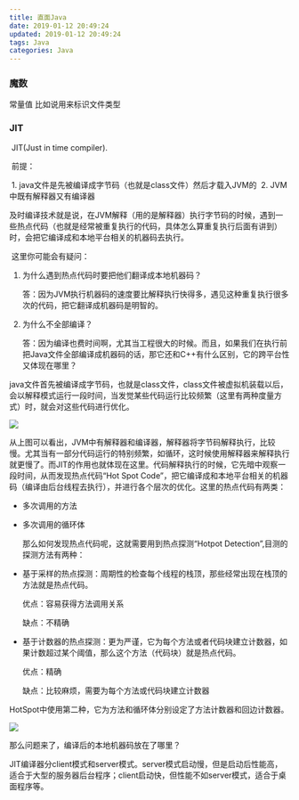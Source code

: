 ```yaml
---
title: 直面Java
date: 2019-01-12 20:49:24
updated: 2019-01-12 20:49:24
tags: Java
categories: Java
---
```


### 魔数

常量值 比如说用来标识文件类型



### JIT

​	JIT(Just in time compiler). 

​	前提：

​	1. java文件是先被编译成字节码（也就是class文件）然后才载入JVM的
​	2. JVM中既有解释器又有编译器

​	及时编译技术就是说，在JVM解释（用的是解释器）执行字节码的时候，遇到一些热点代码（也就是经常被重复执行的代码，具体怎么算重复执行后面有讲到）时，会把它编译成和本地平台相关的机器码去执行。

​	这里你可能会有疑问：

 1. 为什么遇到热点代码时要把他们翻译成本地机器码？

    答：因为JVM执行机器码的速度要比解释执行快得多，遇见这种重复执行很多次的代码，把它翻译成机器码是明智的。

 2. 为什么不全部编译？

    答：因为编译也费时间啊，尤其当工程很大的时候。而且，如果我们在执行前把Java文件全部编译成机器码的话，那它还和C++有什么区别，它的跨平台性又体现在哪里？	

​	java文件首先被编译成字节码，也就是class文件，class文件被虚拟机装载以后，会以解释模式运行一段时间，当发觉某些代码运行比较频繁（这里有两种度量方式）时，就会对这些代码进行优化。

![](https://ws1.sinaimg.cn/large/005UcYzagy1fz44z0ht6wj30kj0lp76p.jpg)

从上图可以看出，JVM中有解释器和编译器，解释器将字节码解释执行，比较慢。尤其当有一部分代码运行的特别频繁，如循环，这时候使用解释器来解释执行就更慢了。而JIT的作用也就体现在这里。代码解释执行的时候，它先暗中观察一段时间，从而发现热点代码“Hot Spot Code”，把它编译成和本地平台相关的机器码（编译由后台线程去执行），并进行各个层次的优化。这里的热点代码有两类：

+ 多次调用的方法

+ 多次调用的循环体

  那么如何发现热点代码呢，这就需要用到热点探测“Hotpot Detection”,目测的探测方法有两种：

+ 基于采样的热点探测：周期性的检查每个线程的栈顶，那些经常出现在栈顶的方法就是热点代码。

  优点：容易获得方法调用关系

  缺点：不精确

+ 基于计数器的热点探测：更为严谨，它为每个方法或者代码块建立计数器，如果计数超过某个阈值，那么这个方法（代码块）就是热点代码。

  优点：精确

  缺点：比较麻烦，需要为每个方法或代码块建立计数器

HotSpot中使用第二种，它为方法和循环体分别设定了方法计数器和回边计数器。

![](https://ws1.sinaimg.cn/large/005UcYzagy1fz45wftljuj30id0ixabp.jpg)



那么问题来了，编译后的本地机器码放在了哪里？



JIT编译器分client模式和server模式。server模式启动慢，但是启动后性能高，适合于大型的服务器后台程序；client启动快，但性能不如server模式，适合于桌面程序等。



